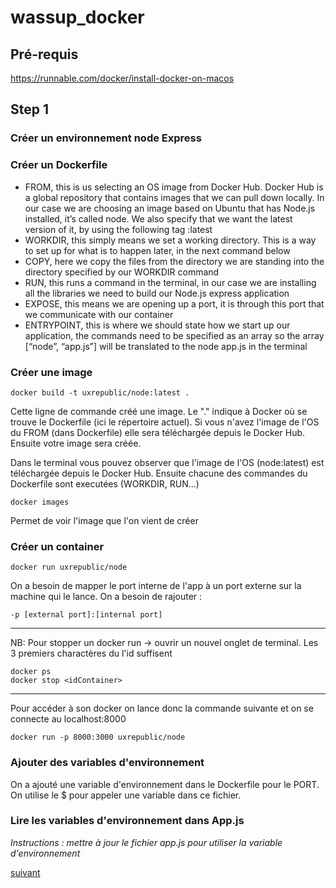 # wassup_docker
## Pré-requis
https://runnable.com/docker/install-docker-on-macos

## Step 1 
### Créer un environnement node Express
### Créer un Dockerfile
  * FROM, this is us selecting an OS image from Docker Hub. Docker Hub is a global repository that contains images that we can pull down locally. In our case we are choosing an image based on Ubuntu that has Node.js installed, it’s called node. We also specify that we want the latest version of it, by using the following tag :latest
  * WORKDIR, this simply means we set a working directory. This is a way to set up for what is to happen later, in the next command below
  * COPY, here we copy the files from the directory we are standing into the directory specified by our WORKDIR command
  * RUN, this runs a command in the terminal, in our case we are installing all the libraries we need to build our Node.js express application
  * EXPOSE, this means we are opening up a port, it is through this port that we communicate with our container
  * ENTRYPOINT, this is where we should state how we start up our application, the commands need to be specified as an array so the array [“node”, “app.js”] will be translated to the node app.js in the terminal

### Créer une image
```
docker build -t uxrepublic/node:latest .
```
Cette ligne de commande créé une image. Le "." indique à Docker où se trouve le Dockerfile (ici le répertoire actuel). Si vous n'avez l'image de l'OS du FROM (dans Dockerfile) elle sera téléchargée depuis le Docker Hub. Ensuite votre image sera créée.

Dans le terminal vous pouvez observer que l'image de l'OS (node:latest) est téléchargée depuis le Docker Hub. Ensuite chacune des commandes du Dockerfile sont executées (WORKDIR, RUN...)

```
docker images
```
Permet de voir l'image que l'on vient de créer
### Créer un container
```
docker run uxrepublic/node
```
On a besoin de mapper le port interne de l'app à un port externe sur la machine qui le lance. On a besoin de rajouter :
```
-p [external port]:[internal port]
```
----------------------------------------------------------------------
NB: Pour stopper un docker run -> ouvrir un nouvel onglet de terminal. Les 3 premiers charactères du l'id suffisent
```
docker ps
docker stop <idContainer>
```
----------------------------------------------------------------------

Pour accéder à son docker on lance donc la commande suivante et on se connecte au localhost:8000
```
docker run -p 8000:3000 uxrepublic/node
```

### Ajouter des variables d'environnement

On a ajouté une variable d'environnement dans le Dockerfile pour le PORT. On utilise le $ pour appeler une variable dans ce fichier.

### Lire les variables d'environnement dans App.js
*Instructions : mettre à jour le fichier app.js pour utiliser la variable d'environnement*

[suivant](https://github.com/ValentinDupetitpre/wassup_docker/tree/Step1-7-ManageContainer)
